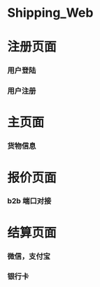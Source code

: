 # Shipping_Web

# 注册页面

### 用户登陆

### 用户注册

# 主页面

### 货物信息

# 报价页面

### b2b 端口对接

# 结算页面

### 微信，支付宝

### 银行卡

<!-- 2/22 modified -->
